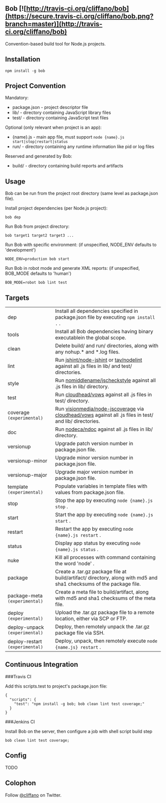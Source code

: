 Bob [![http://travis-ci.org/cliffano/bob](https://secure.travis-ci.org/cliffano/bob.png?branch=master)](http://travis-ci.org/cliffano/bob)
---

Convention-based build tool for Node.js projects.

Installation
------------

    npm install -g bob

Project Convention
------------------

Mandatory:

* package.json - project descriptor file
* lib/ - directory containing JavaScript library files
* test/ - directory containing JavaScript test files

Optional (only relevant when project is an app):

* {name}.js - main app file, must support `node {name}.js start|stop|restart|status`
* run/ - directory containing any runtime information like pid or log files

Reserved and generated by Bob:

* build/ - directory containing build reports and artifacts

Usage
-----

Bob can be run from the project root directory (same level as package.json file).

Install project dependencies (per Node.js project):

    bob dep
    
Run Bob from project directory:

    bob target1 target2 target3 ...

Run Bob with specific environment:
(if unspecified, NODE_ENV defaults to 'development')

    NODE_ENV=production bob start

Run Bob in robot mode and generate XML reports:
(if unspecified, BOB_MODE defaults to 'human')

    BOB_MODE=robot bob lint test
    
Targets
-------

<table>
  <tr>
    <td>dep</td>
    <td>Install all dependencies specified in package.json file by executing <code>npm install .</code> .</td>
  </tr>
  <tr>
    <td>tools</td>
    <td>Install all Bob dependencies having binary executablein the global scope.</td>
  </tr>
  <tr>
    <td>clean</td>
    <td>Delete build/ and run/ directories, along with any nohup.* and *.log files.</td>
  </tr>
  <tr>
    <td>lint</td>
    <td>Run <a href=http://github.com/jshint/node-jshint">jshint/node-jshint</a> or <a href=http://github.com/tav/nodelint">tav/nodelint</a> against all .js files in lib/ and test/ directories.</td>
  </tr>
  <tr>
    <td>style</td>
    <td>Run <a href=http://github.com/nomiddlename/jscheckstyle">nomiddlename/jscheckstyle</a> against all .js files in lib/ directory.</td>
  </tr>
  <tr>
    <td>test</td>
    <td>Run <a href=http://github.com/cloudhead/vows">cloudhead/vows</a> against all .js files in test/ directory.</td>
  </tr>
  <tr>
    <td>coverage <code>(experimental)</code></td>
    <td>Run <a href=http://github.com/visionmedia/node-jscoverage">visionmedia/node-jscoverage</a> via <a href=http://github.com/cloudhead/vows">cloudhead/vows</a> against all .js files in test/ and lib/ directories.</td>
  </tr>
  <tr>
    <td>doc</td>
    <td>Run <a href=http://github.com/nodeca/ndoc">nodeca/ndoc</a> against all .js files in lib/ directory.</td>
  </tr>
  <tr>
    <td>versionup</td>
    <td>Upgrade patch version number in package.json file.</td>
  </tr>
  <tr>
    <td>versionup-minor</td>
    <td>Upgrade minor version number in package.json file.</td>
  </tr>
  <tr>
    <td>versionup-major</td>
    <td>Upgrade major version number in package.json file.</td>
  </tr>
  <tr>
    <td>template <code>(experimental)</code></td>
    <td>Populate variables in template files with values from package.json file.</td>
  </tr>
  <tr>
    <td>stop</td>
    <td>Stop the app by executing <code>node {name}.js stop</code> .</td>
  </tr>
  <tr>
    <td>start</td>
    <td>Start the app by executing <code>node {name}.js start</code> .</td>
  </tr>
  <tr>
    <td>restart</td>
    <td>Restart the app by executing <code>node {name}.js restart</code> .</td>
  </tr>
  <tr>
    <td>status</td>
    <td>Display app status by executing <code>node {name}.js status</code> .</td>
  </tr>
  <tr>
    <td>nuke</td>
    <td>Kill all processes with command containing the word 'node' .</td>
  </tr>
  <tr>
    <td>package</td>
    <td>Create a .tar.gz package file at build/artifact/ directory, along with md5 and sha1 checksums of the package file.</td>
  </tr>
  <tr>
    <td>package-meta <code>(experimental)</code></td>
    <td>Create a meta file to build/artifact, along with md5 and sha1 checksums of the meta file.</td>
  </tr>
  <tr>
    <td>deploy <code>(experimental)</code></td>
    <td>Upload the .tar.gz package file to a remote location, either via SCP or FTP.</td>
  </tr>
  <tr>
    <td>deploy-unpack <code>(experimental)</code></td>
    <td>Deploy, then remotely unpack the .tar.gz package file via SSH.</td>
  </tr>
  <tr>
    <td>deploy-restart <code>(experimental)</code></td>
    <td>Deploy, unpack, then remotely execute <code>node {name.js} restart</code> .</td>
  </tr>
</table>

Continuous Integration
----------------------

###Travis CI

Add this scripts.test to project's package.json file:

    {
      "scripts": {
        "test": "npm install -g bob; bob clean lint test coverage;"
      }
    }

###Jenkins CI

Install Bob on the server, then configure a job with shell script build step 

    bob clean lint test coverage;

Config
------

TODO

Colophon
--------

Follow [@cliffano](http://twitter.com/cliffano) on Twitter.